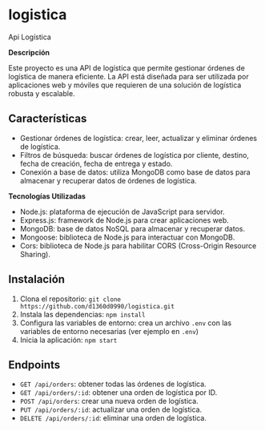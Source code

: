 # logistica

Api Logística

**Descripción**

Este proyecto es una API de logística que permite gestionar órdenes de logística de manera eficiente. La API está diseñada para ser utilizada por aplicaciones web y móviles que requieren de una solución de logística robusta y escalable.

**Características**
-------------------

* Gestionar órdenes de logística: crear, leer, actualizar y eliminar órdenes de logística.
* Filtros de búsqueda: buscar órdenes de logística por cliente, destino, fecha de creación, fecha de entrega y estado.
* Conexión a base de datos: utiliza MongoDB como base de datos para almacenar y recuperar datos de órdenes de logística.

**Tecnologías Utilizadas**

* Node.js: plataforma de ejecución de JavaScript para servidor.
* Express.js: framework de Node.js para crear aplicaciones web.
* MongoDB: base de datos NoSQL para almacenar y recuperar datos.
* Mongoose: biblioteca de Node.js para interactuar con MongoDB.
* Cors: biblioteca de Node.js para habilitar CORS (Cross-Origin Resource Sharing).

**Instalación**
---------------

1. Clona el repositorio: `git clone https://github.com/d1360d0990/logistica.git`
2. Instala las dependencias: `npm install`
3. Configura las variables de entorno: crea un archivo `.env` con las variables de entorno necesarias (ver ejemplo en `.env`)
4. Inicia la aplicación: `npm start`

**Endpoints**
-------------

* `GET /api/orders`: obtener todas las órdenes de logística.
* `GET /api/orders/:id`: obtener una orden de logística por ID.
* `POST /api/orders`: crear una nueva orden de logística.
* `PUT /api/orders/:id`: actualizar una orden de logística.
* `DELETE /api/orders/:id`: eliminar una orden de logística.
